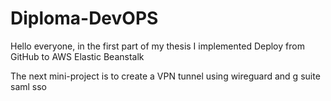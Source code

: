 # Diploma-DevOPS
Hello everyone, in the first part of my thesis I implemented Deploy from GitHub to AWS Elastic Beanstalk

The next mini-project is to create a VPN tunnel using wireguard and g suite saml sso
